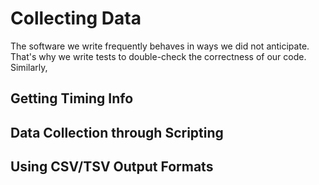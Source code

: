 # Collecting Data

The software we write frequently behaves in ways we did not anticipate. That's why we write tests to double-check the correctness of our code. Similarly, 


## Getting Timing Info





## Data Collection through Scripting




## Using CSV/TSV Output Formats




